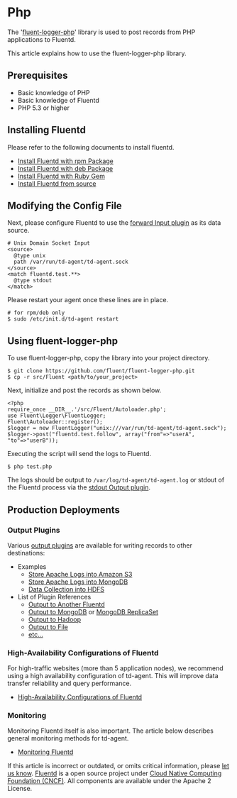 # Php

The '[fluent-logger-php](http://github.com/fluent/fluent-logger-php)' library is used to post records from PHP applications to Fluentd.

This article explains how to use the fluent-logger-php library.

## Prerequisites

* Basic knowledge of PHP
* Basic knowledge of Fluentd
* PHP 5.3 or higher

## Installing Fluentd

Please refer to the following documents to install fluentd.

* [Install Fluentd with rpm Package](install-by-rpm.md)
* [Install Fluentd with deb Package](install-by-deb.md)
* [Install Fluentd with Ruby Gem](install-by-gem.md)
* [Install Fluentd from source](install-from-source.md)

## Modifying the Config File

Next, please configure Fluentd to use the [forward Input plugin]() as its data source.

```text
# Unix Domain Socket Input
<source>
  @type unix
  path /var/run/td-agent/td-agent.sock
</source>
<match fluentd.test.**>
  @type stdout
</match>
```

Please restart your agent once these lines are in place.

```text
# for rpm/deb only
$ sudo /etc/init.d/td-agent restart
```

## Using fluent-logger-php

To use fluent-logger-php, copy the library into your project directory.

```text
$ git clone https://github.com/fluent/fluent-logger-php.git
$ cp -r src/Fluent <path/to/your_project>
```

Next, initialize and post the records as shown below.

```text
<?php
require_once __DIR__.'/src/Fluent/Autoloader.php';
use Fluent\Logger\FluentLogger;
Fluent\Autoloader::register();
$logger = new FluentLogger("unix:///var/run/td-agent/td-agent.sock");
$logger->post("fluentd.test.follow", array("from"=>"userA", "to"=>"userB"));
```

Executing the script will send the logs to Fluentd.

```text
$ php test.php
```

The logs should be output to `/var/log/td-agent/td-agent.log` or stdout of the Fluentd process via the [stdout Output plugin]().

## Production Deployments

### Output Plugins

Various [output plugins]() are available for writing records to other destinations:

* Examples
  * [Store Apache Logs into Amazon S3](apache-to-s3.md)
  * [Store Apache Logs into MongoDB](apache-to-mongodb.md)
  * [Data Collection into HDFS](http-to-hdfs.md)
* List of Plugin References
  * [Output to Another Fluentd]()
  * [Output to MongoDB]() or [MongoDB ReplicaSet]()
  * [Output to Hadoop]()
  * [Output to File]()
  * [etc...](http://fluentd.org/plugin/)

### High-Availability Configurations of Fluentd

For high-traffic websites \(more than 5 application nodes\), we recommend using a high availability configuration of td-agent. This will improve data transfer reliability and query performance.

* [High-Availability Configurations of Fluentd](../deployment/high-availability.md)

### Monitoring

Monitoring Fluentd itself is also important. The article below describes general monitoring methods for td-agent.

* [Monitoring Fluentd](../deployment/monitoring.md)

If this article is incorrect or outdated, or omits critical information, please [let us know](https://github.com/fluent/fluentd-docs-gitbook/issues?state=open). [Fluentd](http://www.fluentd.org/) is a open source project under [Cloud Native Computing Foundation \(CNCF\)](https://cncf.io/). All components are available under the Apache 2 License.

